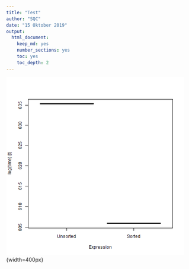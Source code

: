 ```yaml
---
title: "Test"
author: "SQC"
date: "15 Oktober 2019"
output:
  html_document:
    keep_md: yes
    number_sections: yes
    toc: yes
    toc_depth: 2
---
```





![](pics/test1.png?raw=true){width=400px}
